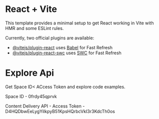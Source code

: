 # React + Vite

This template provides a minimal setup to get React working in Vite with HMR and some ESLint rules.

Currently, two official plugins are available:

- [@vitejs/plugin-react](https://github.com/vitejs/vite-plugin-react/blob/main/packages/plugin-react/README.md) uses [Babel](https://babeljs.io/) for Fast Refresh
- [@vitejs/plugin-react-swc](https://github.com/vitejs/vite-plugin-react-swc) uses [SWC](https://swc.rs/) for Fast Refresh


# Explore Api
Get Space ID< ACcess Token and explore code examples.

Space ID - 0frdy45qprvk

Content Delivery API - 
Access Token - D4HQDbwEeLygYiIkpyB51KpsHQrbcVkI3r3KdcTh0os


